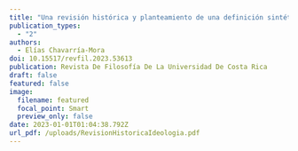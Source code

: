 ```yaml
---
title: "Una revisión histórica y planteamiento de una definición sintética del concepto “Ideología”."
publication_types:
  - "2"
authors:
  - Elías Chavarría-Mora
doi: 10.15517/revfil.2023.53613
publication: Revista De Filosofía De La Universidad De Costa Rica
draft: false
featured: false
image:
  filename: featured
  focal_point: Smart
  preview_only: false
date: 2023-01-01T01:04:38.792Z
url_pdf: /uploads/RevisionHistoricaIdeologia.pdf
---
```

